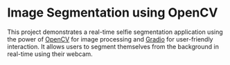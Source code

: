 # Image Segmentation using OpenCV
This project demonstrates a real-time selfie segmentation application using the power of [OpenCV](https://opencv.org/) for image processing and [Gradio](https://www.gradio.app/) for user-friendly interaction. It allows users to segment themselves from the background in real-time using their webcam.


   
 




